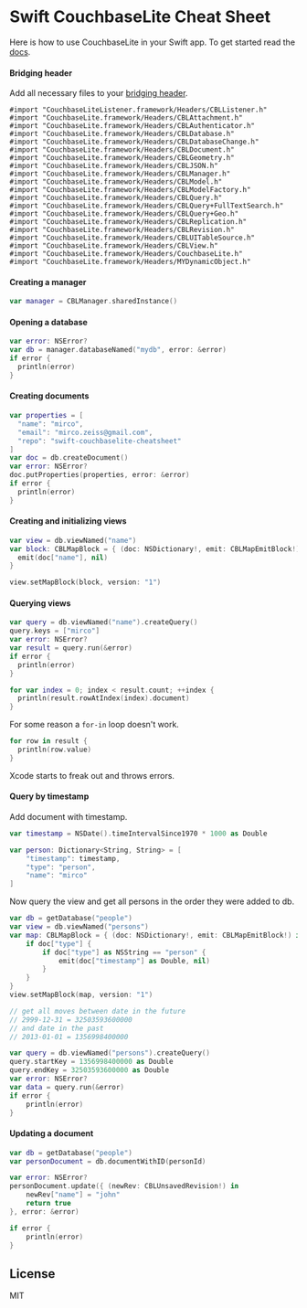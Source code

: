 
# Swift CouchbaseLite Cheat Sheet

Here is how to use CouchbaseLite in your Swift app.
To get started read the
[docs](http://developer.couchbase.com/mobile/develop/training/build-first-ios-app/create-new-project/index.html).

#### Bridging header

Add all necessary files to your
[bridging header](https://developer.apple.com/library/prerelease/ios/documentation/swift/conceptual/buildingcocoaapps/MixandMatch.html).

```
#import "CouchbaseLiteListener.framework/Headers/CBLListener.h"
#import "CouchbaseLite.framework/Headers/CBLAttachment.h"
#import "CouchbaseLite.framework/Headers/CBLAuthenticator.h"
#import "CouchbaseLite.framework/Headers/CBLDatabase.h"
#import "CouchbaseLite.framework/Headers/CBLDatabaseChange.h"
#import "CouchbaseLite.framework/Headers/CBLDocument.h"
#import "CouchbaseLite.framework/Headers/CBLGeometry.h"
#import "CouchbaseLite.framework/Headers/CBLJSON.h"
#import "CouchbaseLite.framework/Headers/CBLManager.h"
#import "CouchbaseLite.framework/Headers/CBLModel.h"
#import "CouchbaseLite.framework/Headers/CBLModelFactory.h"
#import "CouchbaseLite.framework/Headers/CBLQuery.h"
#import "CouchbaseLite.framework/Headers/CBLQuery+FullTextSearch.h"
#import "CouchbaseLite.framework/Headers/CBLQuery+Geo.h"
#import "CouchbaseLite.framework/Headers/CBLReplication.h"
#import "CouchbaseLite.framework/Headers/CBLRevision.h"
#import "CouchbaseLite.framework/Headers/CBLUITableSource.h"
#import "CouchbaseLite.framework/Headers/CBLView.h"
#import "CouchbaseLite.framework/Headers/CouchbaseLite.h"
#import "CouchbaseLite.framework/Headers/MYDynamicObject.h"
```

#### Creating a manager

```swift
var manager = CBLManager.sharedInstance()
```

#### Opening a database

```swift
var error: NSError?
var db = manager.databaseNamed("mydb", error: &error)
if error {
  println(error)
}
```

#### Creating documents

```swift
var properties = [
  "name": "mirco",
  "email": "mirco.zeiss@gmail.com",
  "repo": "swift-couchbaselite-cheatsheet"
]
var doc = db.createDocument()
var error: NSError?
doc.putProperties(properties, error: &error)
if error {
  println(error)
}
```

#### Creating and initializing views

```swift
var view = db.viewNamed("name")
var block: CBLMapBlock = { (doc: NSDictionary!, emit: CBLMapEmitBlock!) in
  emit(doc["name"], nil)
}

view.setMapBlock(block, version: "1")
```

#### Querying views

```swift
var query = db.viewNamed("name").createQuery()
query.keys = ["mirco"]
var error: NSError?
var result = query.run(&error)
if error {
  println(error)
}

for var index = 0; index < result.count; ++index {
  println(result.rowAtIndex(index).document)
}
```

For some reason a `for-in` loop doesn't work.

```swift
for row in result {
  println(row.value)
}
```

Xcode starts to freak out and throws errors.

#### Query by timestamp

Add document with timestamp.

```swift
var timestamp = NSDate().timeIntervalSince1970 * 1000 as Double

var person: Dictionary<String, String> = [
    "timestamp": timestamp,
    "type": "person",
    "name": "mirco"
]
```

Now query the view and get all persons in the order they were added to db.

```swift
var db = getDatabase("people")
var view = db.viewNamed("persons")
var map: CBLMapBlock = { (doc: NSDictionary!, emit: CBLMapEmitBlock!) in
    if doc["type"] {
        if doc["type"] as NSString == "person" {
            emit(doc["timestamp"] as Double, nil)
        }
    }
}
view.setMapBlock(map, version: "1")

// get all moves between date in the future
// 2999-12-31 = 32503593600000
// and date in the past
// 2013-01-01 = 1356998400000

var query = db.viewNamed("persons").createQuery()
query.startKey = 1356998400000 as Double
query.endKey = 32503593600000 as Double
var error: NSError?
var data = query.run(&error)
if error {
    println(error)
}
```

#### Updating a document

```swift
var db = getDatabase("people")
var personDocument = db.documentWithID(personId)

var error: NSError?
personDocument.update({ (newRev: CBLUnsavedRevision!) in
    newRev["name"] = "john"
    return true
}, error: &error)

if error {
    println(error)
}
```

## License

MIT
